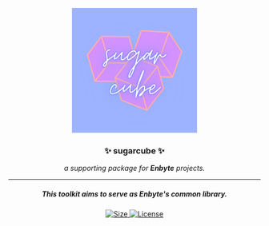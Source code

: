 <p align="center">
  <a><img src="https://raw.githubusercontent.com/enbytedev/sugarcube/main/ICON.png" width="250" height="250" /></a>

  <h3 align="center">✨ sugarcube ✨</h3>
 <p align="center"><i>a supporting package for <b>Enbyte</b> projects.</i></p>
 <hr>
<h5 align="center">This toolkit aims to serve as <b>Enbyte</b>'s common library.</h5>
</p>
  <p align="center">
    <a href="https://github.com/enbytedev/sugarcube">
      <img alt="Size" src="https://img.shields.io/github/repo-size/enbytedev/sugarcube?style=for-the-badge&color=AA4A44" />
    </a>
    <a href="https://github.com/enbytedev/sugarcube/blob/main/LICENSE">
      <img alt="License" src="https://img.shields.io/github/license/enbytedev/sugarcube?style=for-the-badge&color=AA4A44" />
    </a>
</p>